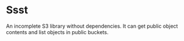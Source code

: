 # Ssst

An incomplete S3 library without dependencies. It can get public object contents and list objects in public buckets.
